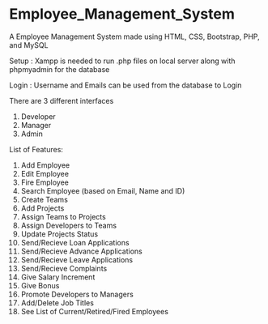 # Employee_Management_System
A Employee Management System made using HTML, CSS, Bootstrap, PHP, and MySQL

Setup : 
Xampp is needed to run .php files on local server along with phpmyadmin for the database

Login : 
Username and Emails can be used from the database to Login

There are 3 different interfaces 
1) Developer
2) Manager
3) Admin

List of Features:
1) Add Employee
2) Edit Employee
3) Fire Employee
4) Search Employee (based on Email, Name and ID)
5) Create Teams
6) Add Projects
7) Assign Teams to Projects
8) Assign Developers to Teams
9) Update Projects Status
10) Send/Recieve Loan Applications
11) Send/Recieve Advance Applications
12) Send/Recieve Leave Applications
13) Send/Recieve Complaints
14) Give Salary Increment
15) Give Bonus
16) Promote Developers to Managers
17) Add/Delete Job Titles
18) See List of Current/Retired/Fired Employees
